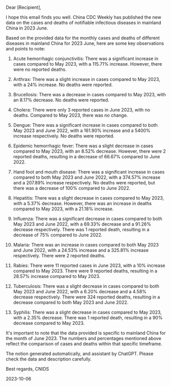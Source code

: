 Dear [Recipient],

I hope this email finds you well. China CDC Weekly has published the new data on the cases and deaths of notifiable infectious diseases in mainland China in 2023 June.

Based on the provided data for the monthly cases and deaths of different diseases in mainland China for 2023 June, here are some key observations and points to note:

1. Acute hemorrhagic conjunctivitis: There was a significant increase in cases compared to May 2023, with a 115.71% increase. However, there were no reported deaths.

2. Anthrax: There was a slight increase in cases compared to May 2023, with a 24% increase. No deaths were reported.

3. Brucellosis: There was a decrease in cases compared to May 2023, with an 8.17% decrease. No deaths were reported.

4. Cholera: There were only 3 reported cases in June 2023, with no deaths. Compared to May 2023, there was no change.

5. Dengue: There was a significant increase in cases compared to both May 2023 and June 2022, with a 161.90% increase and a 5400% increase respectively. No deaths were reported.

6. Epidemic hemorrhagic fever: There was a slight decrease in cases compared to May 2023, with an 8.52% decrease. However, there were 2 reported deaths, resulting in a decrease of 66.67% compared to June 2022.

7. Hand foot and mouth disease: There was a significant increase in cases compared to both May 2023 and June 2022, with a 374.57% increase and a 207.89% increase respectively. No deaths were reported, but there was a decrease of 100% compared to June 2022.

8. Hepatitis: There was a slight decrease in cases compared to May 2023, with a 5.37% decrease. However, there was an increase in deaths compared to May 2023, with a 21.18% increase.

9. Influenza: There was a significant decrease in cases compared to both May 2023 and June 2022, with a 69.33% decrease and a 91.26% decrease respectively. There was 1 reported death, resulting in a decrease of 75% compared to June 2022.

10. Malaria: There was an increase in cases compared to both May 2023 and June 2022, with a 24.53% increase and a 325.81% increase respectively. There were 2 reported deaths.

11. Rabies: There were 11 reported cases in June 2023, with a 10% increase compared to May 2023. There were 9 reported deaths, resulting in a 28.57% increase compared to May 2023.

12. Tuberculosis: There was a slight decrease in cases compared to both May 2023 and June 2022, with a 6.20% decrease and a 4.58% decrease respectively. There were 324 reported deaths, resulting in a decrease compared to both May 2023 and June 2022.

13. Syphilis: There was a slight decrease in cases compared to May 2023, with a 2.35% decrease. There was 1 reported death, resulting in a 90% decrease compared to May 2023.

It's important to note that the data provided is specific to mainland China for the month of June 2023. The numbers and percentages mentioned above reflect the comparison of cases and deaths within that specific timeframe.

The notion generated automatically, and assistant by ChatGPT. Please check the data and description carefully.

Best regards,
 CNIDS

2023-10-06


